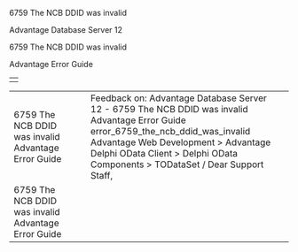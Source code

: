 6759 The NCB DDID was invalid




Advantage Database Server 12  

6759 The NCB DDID was invalid

Advantage Error Guide

|  |
| --- |
|  |

|  |  |  |  |  |
| --- | --- | --- | --- | --- |
| 6759 The NCB DDID was invalid  Advantage Error Guide |  |  | Feedback on: Advantage Database Server 12 - 6759 The NCB DDID was invalid Advantage Error Guide error\_6759\_the\_ncb\_ddid\_was\_invalid Advantage Web Development > Advantage Delphi OData Client > Delphi OData Components > TODataSet / Dear Support Staff, |  |
| 6759 The NCB DDID was invalid  Advantage Error Guide |  |  |  |  |